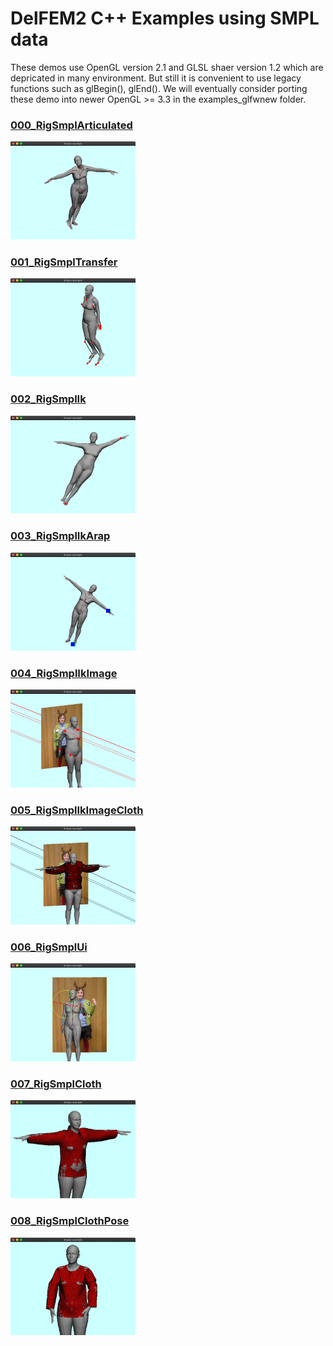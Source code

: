 # DelFEM2 C++ Examples using SMPL data

These demos use OpenGL version 2.1 and GLSL shaer version 1.2 which are depricated in many environment. But still it is convenient to use legacy functions such as glBegin(), glEnd(). We will eventually consider porting these demo into newer OpenGL >= 3.3 in the examples_glfwnew folder.



### [000_RigSmplArticulated](000_RigSmplArticulated)
<img src="000_RigSmplArticulated/thumbnail.png" width=200>

### [001_RigSmplTransfer](001_RigSmplTransfer)
<img src="001_RigSmplTransfer/thumbnail.png" width=200>

### [002_RigSmplIk](002_RigSmplIk)
<img src="002_RigSmplIk/thumbnail.png" width=200>

### [003_RigSmplIkArap](003_RigSmplIkArap)
<img src="003_RigSmplIkArap/thumbnail.png" width=200>

### [004_RigSmplIkImage](004_RigSmplIkImage)
<img src="004_RigSmplIkImage/thumbnail.png" width=200>

### [005_RigSmplIkImageCloth](005_RigSmplIkImageCloth)
<img src="005_RigSmplIkImageCloth/thumbnail.png" width=200>

### [006_RigSmplUi](006_RigSmplUi)
<img src="006_RigSmplUi/thumbnail.png" width=200>

### [007_RigSmplCloth](007_RigSmplCloth)
<img src="007_RigSmplCloth/thumbnail.png" width=200>

### [008_RigSmplClothPose](008_RigSmplClothPose)
<img src="008_RigSmplClothPose/thumbnail.png" width=200>






